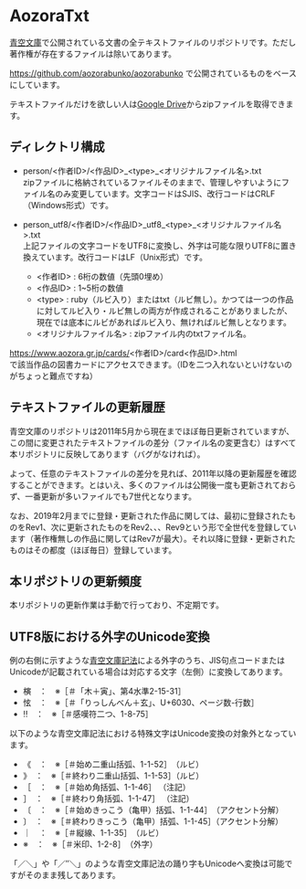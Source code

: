 # AozoraTxt
[青空文庫](https://www.aozora.gr.jp/)で公開されている文書の全テキストファイルのリポジトリです。ただし著作権が存在するファイルは除いてあります。

https://github.com/aozorabunko/aozorabunko で公開されているものをベースにしています。

テキストファイルだけを欲しい人は[Google Drive](https://drive.google.com/drive/folders/1rgjtxZqPQbOrpM8soGj_wFe_WNk5CStP?usp=sharing)からzipファイルを取得できます。

## ディレクトリ構成
- person/<作者ID>/<作品ID>\_\<type>_<オリジナルファイル名>.txt  
  zipファイルに格納されているファイルそのままで、管理しやすいようにファイル名のみ変更しています。文字コードはSJIS、改行コードはCRLF（Windows形式）です。
- person_utf8/<作者ID>/<作品ID>\_utf8\_\<type>\_<オリジナルファイル名>.txt  
  上記ファイルの文字コードをUTF8に変換し、外字は可能な限りUTF8に置き換えています。改行コードはLF（Unix形式）です。

  - <作者ID> : 6桁の数値（先頭0埋め）
  - <作品ID> : 1~5桁の数値
  - \<type> : ruby（ルビ入り）またはtxt（ルビ無し）。かつては一つの作品に対してルビ入り・ルビ無しの両方が作成されることがありましたが、現在では底本にルビがあればルビ入り、無ければルビ無しとなります。
  - <オリジナルファイル名> : zipファイル内のtxtファイル名。

https://www.aozora.gr.jp/cards/<作者ID>/card<作品ID>.html  
で該当作品の図書カードにアクセスできます。（IDを二つ入れないといけないのがちょっと難点ですね）

## テキストファイルの更新履歴
青空文庫のリポジトリは2011年5月から現在までほぼ毎日更新されていますが、この間に変更されたテキストファイルの差分（ファイル名の変更含む）はすべて本リポジトリに反映してあります（バグがなければ）。

よって、任意のテキストファイルの差分を見れば、2011年以降の更新履歴を確認することができます。とはいえ、多くのファイルは公開後一度も更新されておらず、一番更新が多いファイルでも7世代となります。

なお、2019年2月までに登録・更新された作品に関しては、最初に登録されたものをRev1、次に更新されたものをRev2、、、Rev9という形で全世代を登録しています（著作権無しの作品に関してはRev7が最大）。それ以降に登録・更新されたものはその都度（ほぼ毎日）登録しています。

## 本リポジトリの更新頻度
本リポジトリの更新作業は手動で行っており、不定期です。

## UTF8版における外字のUnicode変換
例の右側に示すような[青空文庫記法](https://www.aozora.gr.jp/annotation/external_character.html)による外字のうち、JIS句点コードまたはUnicodeが記載されている場合は対応する文字（左側）に変換してあります。
- 𣘹　：　※［＃「木＋寅」、第4水準2-15-31］
- 怰　：　※［＃「りっしんべん＋玄」、U+6030、ページ数-行数］
- ‼　：　※［＃感嘆符二つ、1-8-75］

以下のような青空文庫記法における特殊文字はUnicode変換の対象外となっています。
- 《　：　※［＃始め二重山括弧、1-1-52］　（ルビ）
- 》　：　※［＃終わり二重山括弧、1-1-53］（ルビ）
- ［　：　※［＃始め角括弧、1-1-46］   （注記）
- ］　：　※［＃終わり角括弧、1-1-47］ （注記）
- 〔　：　※［＃始めきっこう（亀甲）括弧、1-1-44］　（アクセント分解）
- 〕　：　※［＃終わりきっこう（亀甲）括弧、1-1-45］（アクセント分解）
- ｜　：　※［＃縦線、1-1-35］　（ルビ）
- ※　：　※［＃米印、1-2-8］　（外字）

「／＼」や「／″＼」のような青空文庫記法の踊り字もUnicodeへ変換は可能ですがそのまま残してあります。
